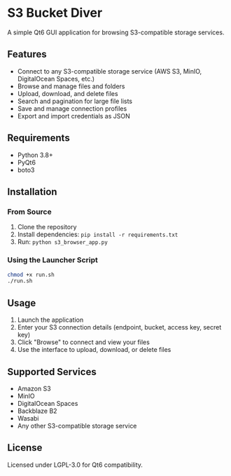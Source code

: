 # S3 Bucket Diver

A simple Qt6 GUI application for browsing S3-compatible storage services.

## Features

- Connect to any S3-compatible storage service (AWS S3, MinIO, DigitalOcean Spaces, etc.)
- Browse and manage files and folders
- Upload, download, and delete files
- Search and pagination for large file lists
- Save and manage connection profiles
- Export and import credentials as JSON

## Requirements

- Python 3.8+
- PyQt6
- boto3

## Installation

### From Source
1. Clone the repository
2. Install dependencies: `pip install -r requirements.txt`
3. Run: `python s3_browser_app.py`

### Using the Launcher Script
```bash
chmod +x run.sh
./run.sh
```

## Usage

1. Launch the application
2. Enter your S3 connection details (endpoint, bucket, access key, secret key)
3. Click "Browse" to connect and view your files
4. Use the interface to upload, download, or delete files

## Supported Services

- Amazon S3
- MinIO
- DigitalOcean Spaces
- Backblaze B2
- Wasabi
- Any other S3-compatible storage service

## License

Licensed under LGPL-3.0 for Qt6 compatibility.
